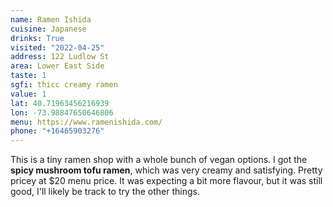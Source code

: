 ```yaml
---
name: Ramen Ishida
cuisine: Japanese
drinks: True
visited: "2022-04-25"
address: 122 Ludlow St
area: Lower East Side
taste: 1
sgfi: thicc creamy ramen
value: 1
lat: 40.71963456216939
lon: -73.98847650646806
menu: https://www.ramenishida.com/
phone: "+16465903276"
---
```


This is a tiny ramen shop with a whole bunch of vegan options. I got the **spicy mushroom tofu ramen**, which was very creamy and satisfying. Pretty pricey at $20 menu price. It was expecting a bit more flavour, but it was still good, I'll likely be track to try the other things.
